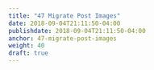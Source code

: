 ```yaml
---
title: "47 Migrate Post Images"
date: 2018-09-04T21:11:50-04:00
publishdate: 2018-09-04T21:11:50-04:00
anchor: 47-migrate-post-images
weight: 40
draft: true
---
```


